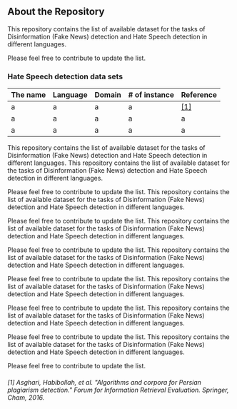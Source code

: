 About the Repository
-
This repository contains the list of available dataset for the tasks of Disinformation (Fake News) detection and Hate Speech detection in different languages.

Please feel free to contribute to update the list.

### Hate Speech detection data sets

|The name|Language|Domain|# of instance|Reference|
|------|---|---|---|---|
|a     |a|a|a|[[1]](#1-asghari-habibollah-et-al-algorithms-and-corpora-for-persian-plagiarism-detection-forum-for-information-retrieval-evaluation-springer-cham-2016)|
|a     |a|a|a|a|
|a     |a|a|a|a|

This  repository contains the list of available dataset for the tasks of Disinformation (Fake News) detection and Hate Speech detection in different languages.
This repository contains the list of available dataset for the tasks of Disinformation (Fake News) detection and Hate Speech detection in different languages.

Please feel free to contribute to update the list.
This repository contains the list of available dataset for the tasks of Disinformation (Fake News) detection and Hate Speech detection in different languages.

Please feel free to contribute to update the list.
This repository contains the list of available dataset for the tasks of Disinformation (Fake News) detection and Hate Speech detection in different languages.

Please feel free to contribute to update the list.
This repository contains the list of available dataset for the tasks of Disinformation (Fake News) detection and Hate Speech detection in different languages.

Please feel free to contribute to update the list.
This repository contains the list of available dataset for the tasks of Disinformation (Fake News) detection and Hate Speech detection in different languages.

Please feel free to contribute to update the list.
This repository contains the list of available dataset for the tasks of Disinformation (Fake News) detection and Hate Speech detection in different languages.

Please feel free to contribute to update the list.
This repository contains the list of available dataset for the tasks of Disinformation (Fake News) detection and Hate Speech detection in different languages.

Please feel free to contribute to update the list.

###### [1] Asghari, Habibollah, et al. "Algorithms and corpora for Persian plagiarism detection." Forum for Information Retrieval Evaluation. Springer, Cham, 2016.
